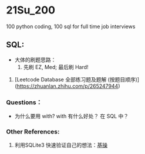 # 21Su_200

100 python coding, 100 sql for full time job interviews

## SQL:

- 大体的刷题思路：
  1. 先刷 EZ, Med; 最后刷 Hard!

1. [Leetcode Database 全部练习题及题解 (按题目顺序)] (https://zhuanlan.zhihu.com/p/265247944)

### Questions：

- 为什么要用 with? with 有什么好处？ 在 SQL 中？


### Other References: 

1. 利用SQLite3 快速验证自己的想法：[基操](https://www.sqlitetutorial.net/sqlite-commands/)